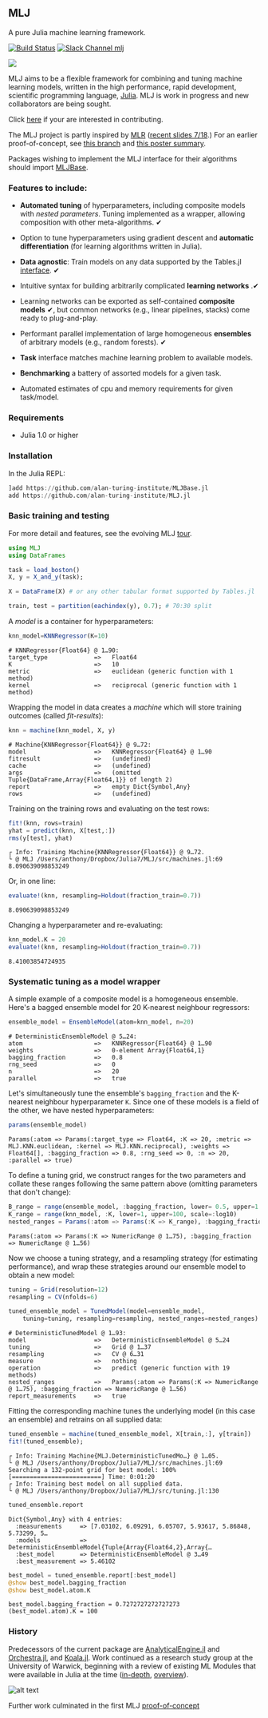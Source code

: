 ## MLJ

A pure Julia machine learning framework.

[![Build Status](https://travis-ci.com/alan-turing-institute/MLJ.jl.svg?branch=master)](https://travis-ci.com/alan-turing-institute/MLJ.jl)
[![Slack Channel mlj](https://img.shields.io/badge/chat-on%20slack-yellow.svg)](https://slackinvite.julialang.org/)

![](doc/two_model_stack.png)

MLJ aims to be a flexible framework for combining and tuning machine
learning models, written in the high performance, rapid development,
scientific programming language, [Julia](https://julialang.org). MLJ
is work in progress and new collaborators are being sought. 

Click [here](CONTRIBUTE.md) if your are interested in contributing.

The MLJ project is partly inspired by [MLR](https://mlr.mlr-org.com/index.html) ([recent
slides 7/18](https://github.com/mlr-org/mlr-outreach).) For an earlier proof-of-concept, see
[this branch](https://github.com/alan-turing-institute/MLJ.jl/tree/poc)
and [this poster summary](material/MLJ-JuliaCon2018-poster.pdf).

Packages wishing to implement the MLJ interface for their algorithms should
import [MLJBase](https://github.com/alan-turing-institute/MLJBase.jl).

### Features to include:

- **Automated tuning** of hyperparameters, including
  composite models with *nested parameters*. Tuning implemented as a
  wrapper, allowing composition with other meta-algorithms. &#10004;

- Option to tune hyperparameters using gradient descent and **automatic
	differentiation** (for learning algorithms written in Julia).

- **Data agnostic**: Train models on any data supported by the Tables.jl 
[interface](https://github.com/JuliaData/Tables.jl). &#10004;

- Intuitive syntax for building arbitrarily complicated
  **learning networks** .&#10004;
  
- Learning networks can be exported as self-contained **composite models** &#10004;, but
  common networks (e.g., linear pipelines, stacks) come ready to plug-and-play.

- Performant parallel implementation of large homogeneous **ensembles**
  of arbitrary models (e.g., random forests). &#10004;

- **Task** interface matches machine learning problem to available models.

- **Benchmarking** a battery of assorted models for a given task.

- Automated estimates of cpu and memory requirements for given task/model.


### Requirements

* Julia 1.0 or higher


### Installation

In the Julia REPL:

````julia
]add https://github.com/alan-turing-institute/MLJBase.jl
add https://github.com/alan-turing-institute/MLJ.jl
````

### Basic training and testing

For more detail and features, see the evolving MLJ [tour](doc/tour.ipynb).

```julia
using MLJ
using DataFrames

task = load_boston()
X, y = X_and_y(task);

X = DataFrame(X) # or any other tabular format supported by Tables.jl 

train, test = partition(eachindex(y), 0.7); # 70:30 split
```

A *model* is a container for hyperparameters:

```julia
knn_model=KNNRegressor(K=10)
```

    # KNNRegressor{Float64} @ 1…90: 
    target_type             =>   Float64
    K                       =>   10
    metric                  =>   euclidean (generic function with 1 method)
    kernel                  =>   reciprocal (generic function with 1 method)

Wrapping the model in data creates a *machine* which will store training outcomes (called *fit-results*):

```julia
knn = machine(knn_model, X, y)
```

    # Machine{KNNRegressor{Float64}} @ 9…72: 
    model                   =>   KNNRegressor{Float64} @ 1…90
    fitresult               =>   (undefined)
    cache                   =>   (undefined)
    args                    =>   (omitted Tuple{DataFrame,Array{Float64,1}} of length 2)
    report                  =>   empty Dict{Symbol,Any}
    rows                    =>   (undefined)

Training on the training rows and evaluating on the test rows:

```julia
fit!(knn, rows=train)
yhat = predict(knn, X[test,:])
rms(y[test], yhat)
```

    ┌ Info: Training Machine{KNNRegressor{Float64}} @ 9…72.
    └ @ MLJ /Users/anthony/Dropbox/Julia7/MLJ/src/machines.jl:69
    8.090639098853249

Or, in one line:

```julia
evaluate!(knn, resampling=Holdout(fraction_train=0.7))
```

    8.090639098853249

Changing a hyperparameter and re-evaluating:

```julia
knn_model.K = 20
evaluate!(knn, resampling=Holdout(fraction_train=0.7))
```

    8.41003854724935

### Systematic tuning as a model wrapper

A simple example of a composite model is a homogeneous ensemble. Here's a bagged ensemble model for 20 K-nearest neighbour regressors:

```julia
ensemble_model = EnsembleModel(atom=knn_model, n=20) 
```

    # DeterministicEnsembleModel @ 5…24: 
    atom                    =>   KNNRegressor{Float64} @ 1…90
    weights                 =>   0-element Array{Float64,1}
    bagging_fraction        =>   0.8
    rng_seed                =>   0
    n                       =>   20
    parallel                =>   true
    
Let's simultaneously tune the ensemble's `bagging_fraction` and the K-nearest neighbour hyperparameter `K`. Since one of these models is a field of the other, we have nested hyperparameters:

```julia
params(ensemble_model)
```

    Params(:atom => Params(:target_type => Float64, :K => 20, :metric => MLJ.KNN.euclidean, :kernel => MLJ.KNN.reciprocal), :weights => Float64[], :bagging_fraction => 0.8, :rng_seed => 0, :n => 20, :parallel => true)

To define a tuning grid, we construct ranges for the two parameters and collate these ranges following the same pattern above (omitting parameters that don't change):

```julia
B_range = range(ensemble_model, :bagging_fraction, lower= 0.5, upper=1.0, scale = :linear)
K_range = range(knn_model, :K, lower=1, upper=100, scale=:log10)
nested_ranges = Params(:atom => Params(:K => K_range), :bagging_fraction => B_range)
```

    Params(:atom => Params(:K => NumericRange @ 1…75), :bagging_fraction => NumericRange @ 1…56)

Now we choose a tuning strategy, and a resampling strategy (for estimating performance), and wrap these strategies around our ensemble model to obtain a new model:

```julia
tuning = Grid(resolution=12)
resampling = CV(nfolds=6)

tuned_ensemble_model = TunedModel(model=ensemble_model, 
    tuning=tuning, resampling=resampling, nested_ranges=nested_ranges)
```

    # DeterministicTunedModel @ 1…93: 
    model                   =>   DeterministicEnsembleModel @ 5…24
    tuning                  =>   Grid @ 1…37
    resampling              =>   CV @ 6…31
    measure                 =>   nothing
    operation               =>   predict (generic function with 19 methods)
    nested_ranges           =>   Params(:atom => Params(:K => NumericRange @ 1…75), :bagging_fraction => NumericRange @ 1…56)
    report_measurements     =>   true
    
Fitting the corresponding machine tunes the underlying model (in this case an ensemble) and retrains on all supplied data:

```julia
tuned_ensemble = machine(tuned_ensemble_model, X[train,:], y[train])
fit!(tuned_ensemble);
```

    ┌ Info: Training Machine{MLJ.DeterministicTunedMo…} @ 1…05.
    └ @ MLJ /Users/anthony/Dropbox/Julia7/MLJ/src/machines.jl:69
    Searching a 132-point grid for best model: 100%[=========================] Time: 0:01:20
    ┌ Info: Training best model on all supplied data.
    └ @ MLJ /Users/anthony/Dropbox/Julia7/MLJ/src/tuning.jl:130

```julia
tuned_ensemble.report
```

    Dict{Symbol,Any} with 4 entries:
      :measurements     => [7.03102, 6.09291, 6.05707, 5.93617, 5.86848, 5.73299, 5…
      :models           => DeterministicEnsembleModel{Tuple{Array{Float64,2},Array{…
      :best_model       => DeterministicEnsembleModel @ 3…49
      :best_measurement => 5.46102

```julia
best_model = tuned_ensemble.report[:best_model]
@show best_model.bagging_fraction
@show best_model.atom.K
```

    best_model.bagging_fraction = 0.7272727272727273
    (best_model.atom).K = 100


### History

Predecessors of the current package are
[AnalyticalEngine.jl](https://github.com/tlienart/AnalyticalEngine.jl)
and [Orchestra.jl](https://github.com/svs14/Orchestra.jl), and
[Koala.jl](https://github.com/ablaom/Koala.jl). Work
continued as a research study group at the University of Warwick,
beginning with a review of existing ML Modules that were available in
Julia at the time ([in-depth](https://github.com/dominusmi/Julia-Machine-Learning-Review/tree/master/Educational),
[overview](https://github.com/dominusmi/Julia-Machine-Learning-Review/tree/master/Package%20Review)).

![alt text](material/packages.jpg)

Further work culminated in the first MLJ
[proof-of-concept](https://github.com/alan-turing-institute/MLJ.jl/tree/poc)



